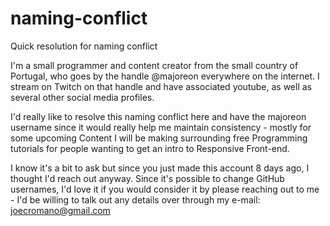 # naming-conflict
Quick resolution for naming conflict

I'm a small programmer and content creator from the small country of Portugal, who goes by the handle @majoreon everywhere on the internet. I stream on Twitch on that handle and have associated youtube, as well as several other social media profiles.

I'd really like to resolve this naming conflict here and have the majoreon username since it would really help me maintain consistency - mostly for some upcoming Content I will be making surrounding free Programming tutorials for people wanting to get an intro to Responsive Front-end.

I know it's a bit to ask but since you just made this account 8 days ago, I thought I'd reach out anyway. Since it's possible to change GitHub usernames, I'd love it if you would consider it by please reaching out to me - I'd be willing to talk out any details over through my e-mail: joecromano@gmail.com
